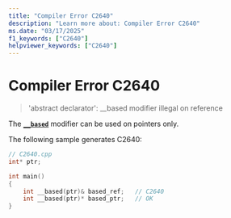 ```yaml
---
title: "Compiler Error C2640"
description: "Learn more about: Compiler Error C2640"
ms.date: "03/17/2025"
f1_keywords: ["C2640"]
helpviewer_keywords: ["C2640"]
---
```

# Compiler Error C2640

> 'abstract declarator': __based modifier illegal on reference

The [**`__based`**](../../cpp/based-pointers-cpp.md) modifier can be used on pointers only.

The following sample generates C2640:

```cpp
// C2640.cpp
int* ptr;

int main()
{
    int __based(ptr)& based_ref;   // C2640
    int __based(ptr)* based_ptr;   // OK
}
```
